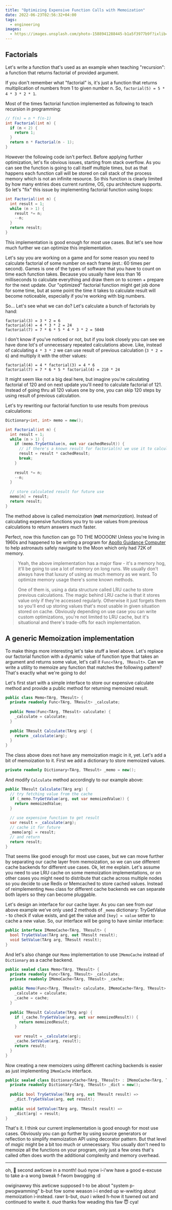 ```yaml
---
title: "Optimizing Expensive Function Calls with Memoization"
date: 2022-06-23T02:56:32+04:00
tags:
  - engineering
images:
  - https://images.unsplash.com/photo-1588941288445-b1a5f3977b9f?ixlib=rb-1.2.1&ixid=MnwxMjA3fDB8MHxwaG90by1wYWdlfHx8fGVufDB8fHx8&auto=format&fit=crop&w=1740&q=80
---
```


## Factorials

Let's write a function that's used as an example when teaching "recursion": a function that returns factorial of provided argument.

If you don't remember what "factorial" is, it's just a function that returns multiplication of numbers from 1 to given number n. So, `factorial(5) = 5 * 4 * 3 * 2 * 1`.

Most of the times factorial function implemented as following to teach recursion in programming:

```csharp
// f(n) = n * f(n-1)
int Factorial(int n) {
  if (n < 2) {
    return 1;
  }
  return n * Factorial(n - 1);
}
```

However the following code isn't perfect. Before applying further optimization, let's fix obvious issues, starting from stack overflow. As you can see the function is going to call itself multiple times, but as that happens each function call will be stored on call stack of the process memory which is not an infinite resource. So this function is clearly limited by how many entries does current runtime, OS, cpu architecture supports. So let's "fix" this issue by implementing factorial function using loops:

```csharp 
int Factorial(int n) {
  int result = 1;
  while (n > 1) {
    result *= n;
    --n;
  }
  return result;
}
```

This implementation is good enough for most use cases. But let's see how much further we can optimize this implementation.

Let's say you are working on a game and for some reason you need to calculate factorial of some number on each frame (est.: 60 times per second). Games is one of the types of software that you have to count on time each function takes. Because you usually have less than 16 milliseconds to calculate everything and draw them on to screen + prepare for the next update. Our "optimized" factorial function might get job done for some time, but at some point the time it takes to calculate result will become noticeable, especially if you're working with big numbers.

So... Let's see what we can do? Let's calculate a bunch of factorials by hand:

```plain
factorial(3) = 3 * 2 = 6
factorial(4) = 4 * 3 * 2 = 24
factorial(7) = 7 * 6 * 5 * 4 * 3 * 2 = 5040
```

I don't know if you've noticed or not, but if you look closely you can see we have done lot's of unnecessary repeated calculations above. Like, instead of calculating `4 * 3 * 2` we can use result of previous calculation (`3 * 2 = 6`) and multiply it with the other values:

```plain
factorial(4) = 4 * factorial(3) = 4 * 6
factorial(7) = 7 * 6 * 5 * factorial(4) = 210 * 24 
```

It might seem like not a big deal here, but imagine you're calculating factorial of 120 and on next update you'll need to calculate factorial of 121. Instead of going thru all 120 values one by one, you can skip 120 steps by using result of previous calculation.

Let's try rewriting our factorial function to use results from previous calculations:

```csharp
Dictionary<int, int> memo = new();

int Factorial(int n) {
  int result = 1;
  while (n > 1) {
    if (memo.TryGetValue(n, out var cachedResult)) {
      // if there's a known result for factorial(n) we use it to calculate result
      result = result * cachedResult;
      break;
    }
    
    result *= n;
    --n;
  }
  
  // store calculated result for future use
  memo[n] = result;
  return result;
}
```

The method above is called memoization (**not** *memorization*). Instead of calculating expensive functions you try to use values from previous calculations to return answers much faster.

Perfect, now this function can go TO THE MOOOON! Unless you're living in 1960s and happened to be writing a program for [Apollo Guidance Computer](https://en.wikipedia.org/wiki/Apollo_Guidance_Computer) to help astronauts safely navigate to the Moon which only had 72K of memory. 

> Yeah, the above implementation has a major flaw - it's a memory hog, it'll be going to use a lot of memory on long runs. We usually don't always have that luxury of using as much memory as we want. To optimize memory usage there's some known methods.
>
> One of them is, using a data structure called LRU cache to store previous calculations. The magic behind LRU cache is that it stores value only if they're accessed regularly. Otherwise it just forgets them so you'll end up storing values that's most usable in given situation stored on cache. Obviously depending on use case you can write custom optimizations, you're not limited to LRU cache, but it's situational and there's trade-offs for each implementation.

## A generic Memoization implementation

To make things more interesting let's take stuff a level above. Let's replace our factorial function with a dynamic value of  function type that takes an argument and returns some value, let's call it `Func<TArg, TResult>`. Can we write a utility to memoize any function that matches the following pattern? That's exactly what we're going to do!

Let's first start with a simple interface to store our expensive calculate method and provide a public method for returning memoized result.

```csharp
public class Memo<TArg, TResult> {
  private readonly Func<TArg, TResult> _calculate;
  
  public Memo(Func<TArg, TResult> calculate) {
    _calculate = calculate;
  }
  
  public TResult Calculate(TArg arg) {
    return _calculate(arg);
  }
}
```

The class above does not have any memoization magic in it, yet. Let's add a bit of memoization to it. First we add a dictionary to store memoized values.

```csharp
private readonly Dictionary<TArg, TResult> _memo = new();
```

And modify `Calculate` method accordingly to our example above:

```csharp
public TResult Calculate(TArg arg) {
  // try fetching value from the cache
  if (_memo.TryGetValue(arg, out var memoizedValue)) {
    return memoizedValue;
  }
  
  // use expensive function to get result
  var result = _calculate(arg);
  // cache it for future
  _memo[arg] = result;
  // and return
  return result;
}
```

That seems like good enough for most use cases, but we can move further by separating our cache layer from memoization, so we can use different cache backends for different use cases. Ok, let me explain. Let's assume you need to use LRU cache on some memoization implementations, or on other cases you might need to distribute that cache across multiple nodes so you decide to use Redis or Memcached to store cached values. Instead of reimplementing `Memo` class for different cache backends we can separate both layers so they can become pluggable.

Let's design an interface for our cache layer. As you can see from our above example we've only used 2 methods of `_memo` dictionary: TryGetValue - to check if value exists, and get the value and `[key] = value` setter to cache a new value. So, our interface will be going to have similar interface:

```csharp
public interface IMemoCache<TArg, TResult> {
  bool TryGetValue(TArg arg, out TResult result);
  void SetValue(TArg arg, TResult result);
}
```

And let's also change our `Memo` implementation to use `IMemoCache` instead of `Dictionary` as a cache backend.

```csharp
public sealed class Memo<TArg, TResult> {
  private readonly Func<TArg, TResult> _calculate;
  private readonly IMemoCache<TArg, TResult> _cache;
  
  public Memo(Func<TArg, TResult> calculate, IMemoCache<TArg, TResult> cache) {
    _calculate = calculate;
    _cache = cache;
  }
  
  public TResult Calculate(TArg arg) {
    if (_cache.TryGetValue(arg, out var memoizedResult)) {
      return memoizedResult;
    }
    
    var result = _calculate(arg);
    _cache.SetValue(arg, result);
    return result;
  }
}
```

Now creating a new memoizers using different caching backends is easier as just implementing `IMemCache` interface.

```csharp
public sealed class DictionaryCache<TArg, TResult> : IMemoCache<TArg, TResult> {
  private readonly Dictionary<TArg, TResult> _dict = new();
  
  public bool TryGetValue(TArg arg, out TResult result) =>
    _dict.TryGetValue(arg, out result);
  
  public void SetValue(TArg arg, TResult result) =>
    _dict[arg] = result;
}
```

That's it. I think our current implementation is good enough for most use cases. Obviously you can go further by using source generators or reflection to simplify memoization API using decorator pattern. But that level of *magic* might be a bit too much or unnecessary. You usually don't need to memoize all the functions on your program, only just a few ones that's called often does worth the additional complexity and memory overhead.

---

oh, 🥺 second awticwe in a month! òωó nyow i-i'ww have a good e-excuse to take a-a wong bweak f-fwom bwogging :d

owiginawwy this awticwe supposed t-to be about "system p-pwogwamming" b-but fow some weason i-i ended up w-wwiting about memoization i-instead. rawr b-but, σωσ i wiked h-how it tuwned out and continued to wwite it. σωσ thanks fow weading this faw 😇 cya!
